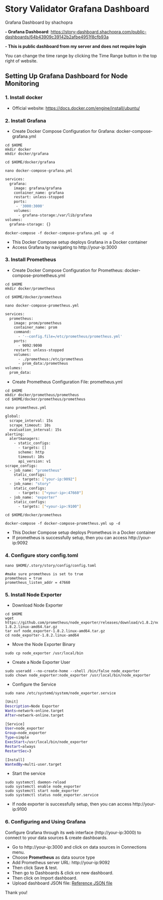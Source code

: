 # Story Validator Grafana Dashboard
Grafana Dashboard by shachopra

**- Grafana Dashboard**: https://story-dashboard.shachopra.com/public-dashboards/64b43909c39142b2afbe4951f8cfb93a

**- This is public dashboard from my server and does not require login**

You can change the time range by clicking the Time Range button in the top right of website.

## Setting Up Grafana Dashboard for Node Monitoring
### 1. Install docker 
- Official website: https://docs.docker.com/engine/install/ubuntu/

### 2. Install Grafana

- Create Docker Compose Configuration for Grafana: docker-compose-grafana.yml

```
cd $HOME
mkdir docker
mkdir docker/grafana

cd $HOME/docker/grafana
```
```
nano docker-compose-grafana.yml
```
```bash
services:
  grafana:
    image: grafana/grafana
    container_name: grafana
    restart: unless-stopped
    ports:
     - '3000:3000'
    volumes:
      - grafana-storage:/var/lib/grafana
volumes:
  grafana-storage: {}
```
```
docker-compose -f docker-compose-grafana.yml up -d
```
- This Docker Compose setup deploys Grafana in a Docker container
- Access Grafana by navigating to http://your-ip:3000

### 3. Install Prometheus

- Create Docker Compose Configuration for Prometheus: docker-compose-prometheus.yml

```
cd $HOME
mkdir docker/prometheus

cd $HOME/docker/prometheus
```
```
nano docker-compose-prometheus.yml
```
```bash
services:
  prometheus:
    image: prom/prometheus
    container_name: prom
    command:
      - '--config.file=/etc/prometheus/prometheus.yml'
    ports:
      - 9092:9090
    restart: unless-stopped
    volumes:
      - ./prometheus:/etc/prometheus
      - prom_data:/prometheus
volumes:
  prom_data:
```
- Create Prometheus Configuration File: prometheus.yml
```
cd $HOME
mkdir docker/prometheus/prometheus
cd $HOME/docker/prometheus/prometheus
```
```
nano prometheus.yml
```
```bash
global:
  scrape_interval: 15s
  scrape_timeout: 10s
  evaluation_interval: 15s
alerting:
  alertmanagers:
    - static_configs:
      - targets: []
      scheme: http
      timeout: 10s
      api_version: v1
scrape_configs:
  - job_name: "prometheus"
    static_configs:
      - targets: ["your-ip:9092"]
  - job_name: "story"
    static_configs:
      - targets: ["<your-ip>:47660"]
  - job_name: "exporter"
    static_configs:
      - targets: ["<your-ip>:9100"]
```
```
cd $HOME/docker/prometheus
```
```
docker-compose -f docker-compose-prometheus.yml up -d
```
- This Docker Compose setup deploys Prometheus in a Docker container
- If prometheus is successfully setup, then you can access http://your-ip:9092

### 4. Configure story config.toml
```
nano $HOME/.story/story/config/config.toml
```
```
#make sure prometheus is set to true
prometheus = true
prometheus_listen_addr = 47660
```
### 5. Install Node Exporter
- Download Node Exporter
```
cd $HOME
wget https://github.com/prometheus/node_exporter/releases/download/v1.8.2/node_exporter-1.8.2.linux-amd64.tar.gz
tar xvf node_exporter-1.8.2.linux-amd64.tar.gz
cd node_exporter-1.8.2.linux-amd64
```
- Move the Node Exporter Binary
```
sudo cp node_exporter /usr/local/bin
```
- Create a Node Exporter User
```
sudo useradd --no-create-home --shell /bin/false node_exporter
sudo chown node_exporter:node_exporter /usr/local/bin/node_exporter
```
- Configure the Service
```
sudo nano /etc/systemd/system/node_exporter.service
```
```bash
[Unit]
Description=Node Exporter
Wants=network-online.target
After=network-online.target

[Service]
User=node_exporter
Group=node_exporter
Type=simple
ExecStart=/usr/local/bin/node_exporter
Restart=always
RestartSec=3

[Install]
WantedBy=multi-user.target
```
- Start the service
```
sudo systemctl daemon-reload
sudo systemctl enable node_exporter
sudo systemctl start node_exporter
sudo systemctl status node_exporter.service
```
- If node exporter is successfully setup, then you can access http://your-ip:9100

### 6. Configuring and Using Grafana
Configure Grafana through its web interface (http://your-ip:3000) to connect to your data sources & create dashboards.

- Go to http://your-ip:3000 and click on data sources in Connections menu.
- Choose **Prometheus** as data source type 
- Add Prometheus server URL: http://your-ip:9092
- Then click Save & test.
- Then go to Dashboards & click on new dashboard.
- Then click on Import dashboard.
- Upload dashboard JSON file: [Reference JSON file](https://raw.githubusercontent.com/shachopra-ai/story-grafana/refs/heads/main/grafana_dashboard.json)

Thank you!
